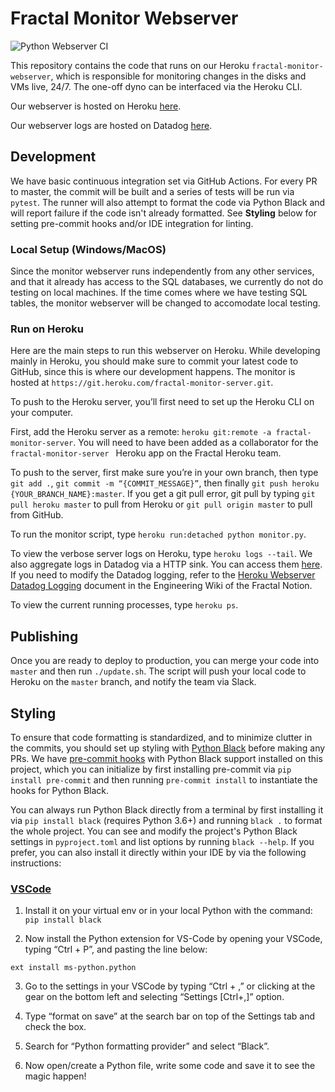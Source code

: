 # Fractal Monitor Webserver

![Python Webserver CI](https://github.com/fractalcomputers/monitor-webserver/workflows/Python%20Webserver%20CI/badge.svg)

This repository contains the code that runs on our Heroku `fractal-monitor-webserver`, which is responsible for monitoring changes in the disks and VMs live, 24/7. The one-off dyno can be interfaced via the Heroku CLI.

Our webserver is hosted on Heroku [here](https://fractal-monitor-server.herokuapp.com).

Our webserver logs are hosted on Datadog [here](https://app.datadoghq.com/logs?cols=core_host%2Ccore_service&from_ts=1593977274176&index=&live=true&messageDisplay=inline&stream_sort=desc&to_ts=1593978174176).

## Development

We have basic continuous integration set via GitHub Actions. For every PR to master, the commit will be built and a series of tests will be run via `pytest`. The runner will also attempt to format the code via Python Black and will report failure if the code isn't already formatted. See **Styling** below for setting pre-commit hooks and/or IDE integration for linting.

### Local Setup (Windows/MacOS)

Since the monitor webserver runs independently from any other services, and that it already has access to the SQL databases, we currently do not do testing on local machines. If the time comes where we have testing SQL tables, the monitor webserver will be changed to accomodate local testing.

### Run on Heroku

Here are the main steps to run this webserver on Heroku. While developing mainly in Heroku, you should make sure to commit your latest code to GitHub, since this is where our development happens. The monitor is hosted at `https://git.heroku.com/fractal-monitor-server.git`.

To push to the Heroku server, you’ll first need to set up the Heroku CLI on your computer.

First, add the Heroku server as a remote: `heroku git:remote -a fractal-monitor-server`. You will need to have been added as a collaborator for the `fractal-monitor-server ` Heroku app on the Fractal Heroku team.

To push to the server, first make sure you’re in your own branch, then type `git add .`, `git commit -m “{COMMIT_MESSAGE}”`, then finally `git push heroku {YOUR_BRANCH_NAME}:master`. If you get a git pull error, git pull by typing `git pull heroku master` to pull from Heroku or `git pull origin master` to pull from GitHub.

To run the monitor script, type `heroku run:detached python monitor.py`.

To view the verbose server logs on Heroku, type `heroku logs --tail`. We also aggregate logs in Datadog via a HTTP sink. You can access them [here](https://app.datadoghq.com/logs?cols=core_host%2Ccore_service&from_ts=1593977274176&index=&live=true&messageDisplay=inline&stream_sort=desc&to_ts=1593978174176). If you need to modify the Datadog logging, refer to the [Heroku Webserver Datadog Logging](https://www.notion.so/fractalcomputers/Heroku-Webserver-Datadog-Logging-dfd38d40705a4226b9f0922ef262709c) document in the Engineering Wiki of the Fractal Notion.

To view the current running processes, type `heroku ps`.

## Publishing

Once you are ready to deploy to production, you can merge your code into `master` and then run `./update.sh`. The script will push your local code to Heroku on the `master` branch, and notify the team via Slack.

## Styling

To ensure that code formatting is standardized, and to minimize clutter in the commits, you should set up styling with [Python Black](https://github.com/psf/black) before making any PRs. We have [pre-commit hooks](https://pre-commit.com/) with Python Black support installed on this project, which you can initialize by first installing pre-commit via `pip install pre-commit` and then running `pre-commit install` to instantiate the hooks for Python Black.

You can always run Python Black directly from a terminal by first installing it via `pip install black` (requires Python 3.6+) and running `black .` to format the whole project. You can see and modify the project's Python Black settings in `pyproject.toml` and list options by running `black --help`. If you prefer, you can also install it directly within your IDE by via the following instructions:

### [VSCode](https://medium.com/@marcobelo/setting-up-python-black-on-visual-studio-code-5318eba4cd00)

1. Install it on your virtual env or in your local Python with the command: `pip install black`

2. Now install the Python extension for VS-Code by opening your VSCode, typing “Ctrl + P”, and pasting the line below:

```
ext install ms-python.python
```

3. Go to the settings in your VSCode by typing “Ctrl + ,” or clicking at the gear on the bottom left and selecting “Settings [Ctrl+,]” option.

4. Type “format on save” at the search bar on top of the Settings tab and check the box.

5. Search for “Python formatting provider” and select “Black”.

6. Now open/create a Python file, write some code and save it to see the magic happen!
